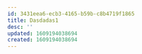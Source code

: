 ```yaml
---
id: 3431eea6-ecb3-4165-b59b-c8b4719f1865
title: Dasdadas1
desc: ''
updated: 1609194038694
created: 1609194038694
---
```



